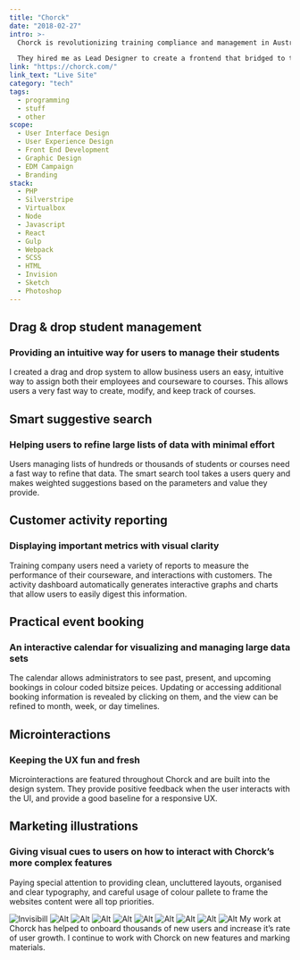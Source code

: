 ```yaml
---
title: "Chorck"
date: "2018-02-27"
intro: >-
  Chorck is revolutionizing training compliance and management in Australia by building technology to automate the process for employees, employers, and regulators alike.

  They hired me as Lead Designer to create a frontend that bridged to their systems, masking the complexity, and providing a simple and intuitive experience for their users.
link: "https://chorck.com/"
link_text: "Live Site"
category: "tech"
tags:
  - programming
  - stuff
  - other
scope:
  - User Interface Design
  - User Experience Design
  - Front End Development
  - Graphic Design
  - EDM Campaign
  - Branding
stack:
  - PHP
  - Silverstripe
  - Virtualbox
  - Node
  - Javascript
  - React
  - Gulp
  - Webpack
  - SCSS
  - HTML
  - Invision
  - Sketch
  - Photoshop
---
```


<c-revealer container="true" curtain="true">
  <h2>Drag & drop student management</h2>
</c-revealer>

<c-revealer container="true" curtain="true">
  <h3>Providing an intuitive way for users to manage their students</h3>
</c-revealer>

<c-revealer container="true" curtain="true">
  <p>I created a drag and drop system to allow business users an easy, intuitive way to assign both their employees and courseware to courses. This allows users a very fast way to create, modify, and keep track of courses.</p>
</c-revealer>

<c-revealer>
  <c-video url="https://streamable.com/u6dns"></c-video>
</c-revealer>

<c-revealer container="true" curtain="true">
  <h2>Smart suggestive search</h2>
</c-revealer>

<c-revealer container="true" curtain="true">
  <h3>Helping users to refine large lists of data with minimal effort</h3>
</c-revealer>

<c-revealer container="true" curtain="true">
  <p>Users managing lists of hundreds or thousands of students or courses need a fast way to refine that data. The smart search tool takes a users query and makes weighted suggestions based on the parameters and value they provide.</p>
</c-revealer>

<c-revealer>
  <c-video url="https://streamable.com/7pc52"></c-video>
</c-revealer>

<c-revealer container="true" curtain="true">
  <h2>Customer activity reporting</h2>
</c-revealer>

<c-revealer container="true" curtain="true">
  <h3>Displaying important metrics with visual clarity</h3>
</c-revealer>

<c-revealer container="true" curtain="true">
  <p>Training company users need a variety of reports to measure the performance of their courseware, and interactions with customers. The activity dashboard automatically generates interactive graphs and charts that allow users to easily digest this information.</p>
</c-revealer>

<c-revealer>
  <c-video url="https://streamable.com/0y4gi"></c-video>
</c-revealer>

<c-revealer container="true" curtain="true">
  <h2>Practical event booking</h2>
</c-revealer>

<c-revealer container="true" curtain="true">
  <h3>An interactive calendar for visualizing and managing large data sets</h3>
</c-revealer>

<c-revealer container="true" curtain="true">
  <p>The calendar allows administrators to see past, present, and upcoming bookings in colour coded bitsize peices. Updating or accessing additional booking information is revealed by clicking on them, and the view can be refined to month, week, or day timelines.</p>
</c-revealer>

<c-revealer>
  <c-video url="https://streamable.com/5fd44"></c-video>
</c-revealer>

<c-revealer container="true" curtain="true">
  <h2>Microinteractions</h2>
</c-revealer>

<c-revealer container="true" curtain="true">
  <h3>Keeping the UX fun and fresh</h3>
</c-revealer>

<c-revealer container="true" curtain="true">
  <p>Microinteractions are featured throughout Chorck and are built into the design system. They provide positive feedback when the user interacts with the UI, and provide a good baseline for a responsive UX.</p>
</c-revealer>

<c-revealer>
  <c-video url="https://streamable.com/o9cw6"></c-video>
</c-revealer>

<c-revealer container="true" curtain="true">
  <h2>Marketing illustrations</h2>
</c-revealer>

<c-revealer container="true" curtain="true">
  <h3>Giving visual cues to users on how to interact with Chorck’s more complex features</h3>
</c-revealer>

<c-revealer container="true" curtain="true">
  <p>Paying special attention to providing clean, uncluttered layouts, organised and clear typography, and careful usage of colour pallete to frame the websites content were all top priorities.</p>
</c-revealer>

<c-grid columns="5" fill="background">
<img src="/images/image_01.svg" alt="Invisibill">
<img src="/images/illustration_02.png" alt="Alt">
<img src="/images/illustration_03.png" alt="Alt">
<img src="/images/illustration_04.png" alt="Alt">
<img src="/images/illustration_05.png" alt="Alt">
<img src="/images/illustration_06.png" alt="Alt">
<img src="/images/illustration_07.png" alt="Alt">
<img src="/images/illustration_08.png" alt="Alt">
<img src="/images/illustration_09.png" alt="Alt">
<img src="/images/illustration_20.png" alt="Alt">
</c-grid>

<c-revealer>
  <c-text>
    My work at Chorck has helped to onboard thousands of new users and increase it’s rate of user growth. I continue to work with Chorck on new features and marking materials.
  </c-text>
</c-revealer>